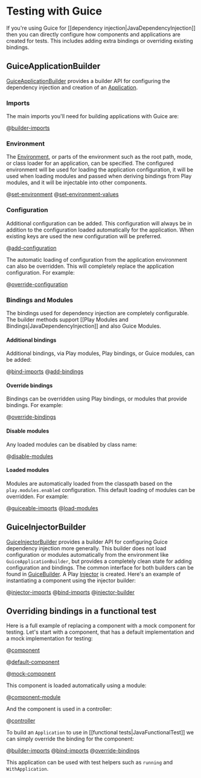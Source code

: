 <!--- Copyright (C) from 2022 The Play Framework Contributors <https://github.com/playframework>, 2011-2021 Lightbend Inc. <https://www.lightbend.com> -->

# Testing with Guice

If you're using Guice for [[dependency injection|JavaDependencyInjection]] then you can directly configure how components and applications are created for tests. This includes adding extra bindings or overriding existing bindings.

## GuiceApplicationBuilder

[GuiceApplicationBuilder](api/java/play/inject/guice/GuiceApplicationBuilder.html) provides a builder API for configuring the dependency injection and creation of an [Application](api/java/play/Application.html).

### Imports

The main imports you'll need for building applications with Guice are:

@[builder-imports](code/javaguide/test/junit5/guice/JavaGuiceApplicationBuilderTest.java)

### Environment

The [Environment](api/java/play/Environment.html), or parts of the environment such as the root path, mode, or class loader for an application, can be specified. The configured environment will be used for loading the application configuration, it will be used when loading modules and passed when deriving bindings from Play modules, and it will be injectable into other components.

@[set-environment](code/javaguide/test/junit5/guice/JavaGuiceApplicationBuilderTest.java)
@[set-environment-values](code/javaguide/test/junit5/guice/JavaGuiceApplicationBuilderTest.java)

### Configuration

Additional configuration can be added. This configuration will always be in addition to the configuration loaded automatically for the application. When existing keys are used the new configuration will be preferred.

@[add-configuration](code/javaguide/test/junit5/guice/JavaGuiceApplicationBuilderTest.java)

The automatic loading of configuration from the application environment can also be overridden. This will completely replace the application configuration. For example:

@[override-configuration](code/javaguide/test/junit5/guice/JavaGuiceApplicationBuilderTest.java)

### Bindings and Modules

The bindings used for dependency injection are completely configurable. The builder methods support [[Play Modules and Bindings|JavaDependencyInjection]] and also Guice Modules.

#### Additional bindings

Additional bindings, via Play modules, Play bindings, or Guice modules, can be added:

@[bind-imports](code/javaguide/test/junit5/guice/JavaGuiceApplicationBuilderTest.java)
@[add-bindings](code/javaguide/test/junit5/guice/JavaGuiceApplicationBuilderTest.java)

#### Override bindings

Bindings can be overridden using Play bindings, or modules that provide  bindings. For example:

@[override-bindings](code/javaguide/test/junit5/guice/JavaGuiceApplicationBuilderTest.java)

#### Disable modules

Any loaded modules can be disabled by class name:

@[disable-modules](code/javaguide/test/junit5/guice/JavaGuiceApplicationBuilderTest.java)

#### Loaded modules

Modules are automatically loaded from the classpath based on the `play.modules.enabled` configuration. This default loading of modules can be overridden. For example:

@[guiceable-imports](code/javaguide/test/junit5/guice/JavaGuiceApplicationBuilderTest.java)
@[load-modules](code/javaguide/test/junit5/guice/JavaGuiceApplicationBuilderTest.java)


## GuiceInjectorBuilder

[GuiceInjectorBuilder](api/java/play/inject/guice/GuiceInjectorBuilder.html) provides a builder API for configuring Guice dependency injection more generally. This builder does not load configuration or modules automatically from the environment like `GuiceApplicationBuilder`, but provides a completely clean state for adding configuration and bindings. The common interface for both builders can be found in [GuiceBuilder](api/java/play/inject/guice/GuiceBuilder.html). A Play [Injector](api/java/play/inject/Injector.html) is created. Here's an example of instantiating a component using the injector builder:

@[injector-imports](code/javaguide/test/junit5/guice/JavaGuiceApplicationBuilderTest.java)
@[bind-imports](code/javaguide/test/junit5/guice/JavaGuiceApplicationBuilderTest.java)
@[injector-builder](code/javaguide/test/junit5/guice/JavaGuiceApplicationBuilderTest.java)


## Overriding bindings in a functional test

Here is a full example of replacing a component with a mock component for testing. Let's start with a component, that has a default implementation and a mock implementation for testing:

@[component](code/javaguide/test/junit5/guice/Component.java)

@[default-component](code/javaguide/test/junit5/guice/DefaultComponent.java)

@[mock-component](code/javaguide/test/junit5/guice/MockComponent.java)

This component is loaded automatically using a module:

@[component-module](code/javaguide/test/junit5/guice/ComponentModule.java)

And the component is used in a controller:

@[controller](code/javaguide/test/junit5/guice/controllers/Application.java)

To build an `Application` to use in [[functional tests|JavaFunctionalTest]] we can simply override the binding for the component:

@[builder-imports](code/javaguide/test/junit5/guice/JavaGuiceApplicationBuilderTest.java)
@[bind-imports](code/javaguide/test/junit5/guice/JavaGuiceApplicationBuilderTest.java)
@[override-bindings](code/javaguide/test/junit5/guice/JavaGuiceApplicationBuilderTest.java)

This application can be used with test helpers such as `running` and `WithApplication`.
